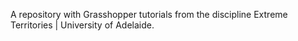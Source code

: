 A repository with Grasshopper tutorials from the discipline Extreme Territories | University of Adelaide.
